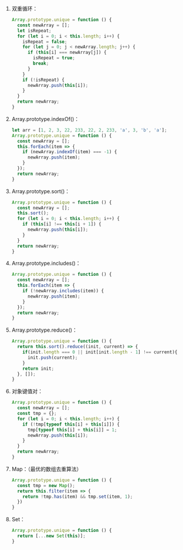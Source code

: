 1. 双重循环：

   ```javascript
   Array.prototype.unique = function () {
     const newArray = [];
     let isRepeat;
     for (let i = 0; i < this.length; i++) {
       isRepeat = false;
       for (let j = 0; j < newArray.length; j++) {
         if (this[i] === newArray[j]) {
           isRepeat = true;
           break;
         }
       }
       if (!isRepeat) {
         newArray.push(this[i]);
       }
     }
     return newArray;
   }
   ```

2. Array.prototype.indexOf()：

   ```javascript
   let arr = [1, 2, 3, 22, 233, 22, 2, 233, 'a', 3, 'b', 'a'];
   Array.prototype.unique = function () {
     const newArray = [];
     this.forEach(item => {
       if (newArray.indexOf(item) === -1) {
         newArray.push(item);
       }
     });
     return newArray;
   }
   ```

3. Array.prototype.sort()：

   ```javascript
   Array.prototype.unique = function () {
     const newArray = [];
     this.sort();
     for (let i = 0; i < this.length; i++) {
       if (this[i] !== this[i + 1]) {
         newArray.push(this[i]);
       }
     }
     return newArray;
   }
   ```

4. Array.prototype.includes()：

   ```javascript
   Array.prototype.unique = function () {
     const newArray = [];
     this.forEach(item => {
       if (!newArray.includes(item)) {
         newArray.push(item);
       }
     });
     return newArray;
   }
   ```

5. Array.prototype.reduce()：

   ```javascript
   Array.prototype.unique = function () {
     return this.sort().reduce((init, current) => {
       if(init.length === 0 || init[init.length - 1] !== current){
         init.push(current);
       }
       return init;
     }, []);
   }
   ```

6. 对象键值对：

   ```javascript
   Array.prototype.unique = function () {
     const newArray = [];
     const tmp = {};
     for (let i = 0; i < this.length; i++) {
       if (!tmp[typeof this[i] + this[i]]) {
         tmp[typeof this[i] + this[i]] = 1;
         newArray.push(this[i]);
       }
     }
     return newArray;
   }
   ```

7. Map：（最优的数组去重算法）

   ```javascript
   Array.prototype.unique = function () {
     const tmp = new Map();
     return this.filter(item => {
       return !tmp.has(item) && tmp.set(item, 1);
     })
   }
   ```

8. Set：

   ```javascript
   Array.prototype.unique = function () {
     return [...new Set(this)];
   }
   ```

   
